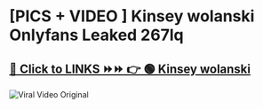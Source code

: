
 # [PICS + VIDEO ] Kinsey wolanski Onlyfans Leaked 267lq

## <h2><a href="https://clipsfans.com/Kinsey_wolanski&ref=git">🔗 Click to LINKS ⏩⏩ 👉 🟢 Kinsey wolanski </a></h2>

<a href="https://clipsfans.com/Kinsey_wolanski&ref=git" rel="nofollow" data-target="animated-image.originalLink"><img src="https://i.ibb.co.com/xMMVF88/686577567.gif" alt="Viral Video Original" style="max-width: 100%; display: inline-block;" data-target="animated-image.originalImage"></a>

